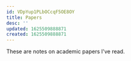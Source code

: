 ```yaml
---
id: VDpYup1PLbOCcqF5OE8OY
title: Papers
desc: ''
updated: 1625509888871
created: 1625509888871
---
```


These are notes on academic papers I've read. 